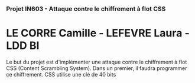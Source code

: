### Projet IN603 - Attaque contre le chiffrement à flot CSS ###
# LE CORRE Camille - LEFEVRE Laura - LDD BI #

Le but du projet est d'implémenter une attaque contre le chiffrement à flot CSS (Content Scrambling System). Dans un premier, il faudra programmer ce chiffrement. CSS utilise une clé de 40 bits